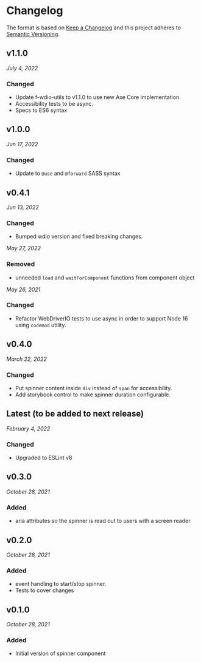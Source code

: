 # Changelog

The format is based on [Keep a Changelog](http://keepachangelog.com/en/1.0.0/)
and this project adheres to [Semantic Versioning](http://semver.org/spec/v2.0.0.html).

v1.1.0
------------------------------
*July 4, 2022*

### Changed
- Update f-wdio-utils to v1.1.0 to use new Axe Core implementation.
- Accessibility tests to be async.
- Specs to ES6 syntax


v1.0.0
------------------------------
*Jun 17, 2022*

### Changed
- Update to `@use` and `@forward` SASS syntax


v0.4.1
-----------------------------
*Jun 13, 2022*

### Changed
- Bumped wdio version and fixed breaking changes.

*May 27, 2022*

### Removed
- unneeded `load` and `waitForComponent` functions from component object

*May 26, 2021*

### Changed
- Refactor WebDriverIO tests to use async in order to support Node 16 using `codemod` utility.


v0.4.0
------------------------------
*March 22, 2022*

### Changed
- Put spinner content inside `div` instead of `span` for accessibility.
- Add storybook control to make spinner duration configurable.


Latest (to be added to next release)
------------------------------
*February 4, 2022*

### Changed
- Upgraded to ESLint v8


v0.3.0
------------------------------
*October 28, 2021*

### Added
- aria attributes so the spinner is read out to users with a screen reader

v0.2.0
------------------------------
*October 28, 2021*

### Added
- event handling to start/stop spinner.
- Tests to cover changes


v0.1.0
------------------------------
*October 28, 2021*

### Added
- Initial version of spinner component
